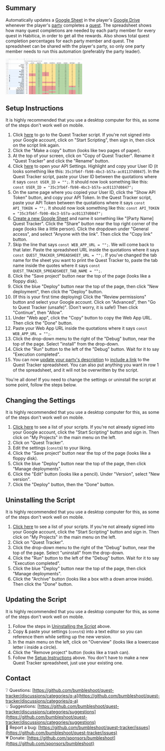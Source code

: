 ## Summary
Automatically updates a [Google Sheet](https://www.google.ca/sheets/about/) in the player's [Google Drive](https://drive.google.com/) whenever the player's [party](https://habitica.fandom.com/wiki/Party) completes a [quest](https://habitica.fandom.com/wiki/Quests). The spreadsheet shows how many quest completions are needed by each party member for every quest in Habitica, in order to get all the rewards. Also shows total quest completion percentages for each party member and quest. The spreadsheet can be shared with the player's party, so only one party member needs to run this automation (preferably the party leader).

[<img title="Quest Tracker spreadsheet" src="https://github.com/bumbleshoot/quest-tracker/blob/main/quest-tracker.png?raw=true" width="250">](https://github.com/bumbleshoot/quest-tracker/blob/main/quest-tracker.png?raw=true)

## Setup Instructions
It is highly recommended that you use a desktop computer for this, as some of the steps don't work well on mobile.
1. Click [here](https://script.google.com/home/projects/1l7WWIuc0V0e1He3Nr3rByrO8HqoXqUUk0HA3bi7oMyDoyLra892fo6vr/) to go to the Quest Tracker script. If you're not signed into your Google account, click on "Start Scripting", then sign in, then click on the script link again.
2. Click the "Make a copy" button (looks like two pages of paper).
3. At the top of your screen, click on "Copy of Quest Tracker". Rename it "Quest Tracker" and click the "Rename" button.
4. Click [here](https://habitica.com/user/settings/api) to open your API Settings. Highlight and copy your User ID (it looks something like this: `35c3fb6f-fb98-4bc3-b57a-ac01137d0847`). In the Quest Tracker script, paste your User ID between the quotations where it says `const USER_ID = "";`. It should now look something like this: `const USER_ID = "35c3fb6f-fb98-4bc3-b57a-ac01137d0847";`
5. On the same page where you copied your User ID, click the "Show API Token" button, and copy your API Token. In the Quest Tracker script, paste your API Token between the quotations where it says `const API_TOKEN = "";`. It should now look something like this: `const API_TOKEN = "35c3fb6f-fb98-4bc3-b57a-ac01137d0847";`
6. [Create a new Google Sheet](https://sheets.google.com/create) and name it something like "[Party Name] Quest Tracker". Click the "Share" button near the top right corner of the page (looks like a little person). Click the dropdown under "General access", and select "Anyone with the link". Then click the "Copy link" button.
7. Skip the line that says `const WEB_APP_URL = "";`. We will come back to that later. Paste the spreadsheet URL inside the quotations where it says `const QUEST_TRACKER_SPREADSHEET_URL = "";`. If you've changed the tab name for the sheet you want to print the Quest Tracker to, paste the tab name inside the quotes where it says `const QUEST_TRACKER_SPREADSHEET_TAB_NAME = "";`.
8. Click the "Save project" button near the top of the page (looks like a floppy disk).
9. Click the blue "Deploy" button near the top of the page, then click "New deployment", then click the "Deploy" button.
10. (If this is your first time deploying) Click the "Review permissions" button and select your Google account. Click on "Advanced", then "Go to Quest Tracker (unsafe)". (Don't worry, it is safe!) Then click "Continue", then "Allow".
11. Under "Web app", click the "Copy" button to copy the Web App URL. Then click the "Done" button.
12. Paste your Web App URL inside the quotations where it says `const WEB_APP_URL = "";`.
13. Click the drop-down menu to the right of the "Debug" button, near the top of the page. Select "install" from the drop-down.
14. Click the "Run" button to the left of the "Debug" button. Wait for it to say "Execution completed".
15. You can now [update your party's description](https://habitica.fandom.com/wiki/Party#Customizing_a_Party) to [include a link](https://habitica.fandom.com/wiki/Markdown_Cheat_Sheet#Links,_Images_and_Emoji) to the Quest Tracker spreadsheet. You can also put anything you want in row 1 of the spreadsheet, and it will not be overwritten by the script.

You're all done! If you need to change the settings or uninstall the script at some point, follow the steps below.

## Changing the Settings
It is highly recommended that you use a desktop computer for this, as some of the steps don't work well on mobile.
1. [Click here](https://script.google.com/home) to see a list of your scripts. If you're not already signed into your Google account, click the "Start Scripting" button and sign in. Then click on "My Projects" in the main menu on the left.
2. Click on "Quest Tracker".
3. Edit the settings (`const`s) to your liking.
4. Click the "Save project" button near the top of the page (looks like a floppy disk).
5. Click the blue "Deploy" button near the top of the page, then click "Manage deployments".
6. Click the "Edit" button (looks like a pencil). Under "Version", select "New version".
7. Click the "Deploy" button, then the "Done" button.

## Uninstalling the Script
It is highly recommended that you use a desktop computer for this, as some of the steps don't work well on mobile.
1. [Click here](https://script.google.com/home) to see a list of your scripts. If you're not already signed into your Google account, click the "Start Scripting" button and sign in. Then click on "My Projects" in the main menu on the left.
2. Click on "Quest Tracker".
3. Click the drop-down menu to the right of the "Debug" button, near the top of the page. Select "uninstall" from the drop-down.
4. Click the "Run" button to the left of the "Debug" button. Wait for it to say "Execution completed".
5. Click the blue "Deploy" button near the top of the page, then click "Manage deployments".
6. Click the "Archive" button (looks like a box with a down arrow inside). Then click the "Done" button.

## Updating the Script
It is highly recommended that you use a desktop computer for this, as some of the steps don't work well on mobile.
1. Follow the steps in [Uninstalling the Script](#uninstalling-the-script) above.
2. Copy & paste your settings (`const`s) into a text editor so you can reference them while setting up the new version.
3. In the main menu on the left, click on "Overview" (looks like a lowercase letter i inside a circle).
4. Click the "Remove project" button (looks like a trash can).
5. Follow the [Setup Instructions](#setup-instructions) above. You don't have to make a new Quest Tracker spreadsheet, just use your existing one.

## Contact
❔ Questions: [https://github.com/bumbleshoot/quest-tracker/discussions/categories/q-a](https://github.com/bumbleshoot/quest-tracker/discussions/categories/q-a)  
💡 Suggestions: [https://github.com/bumbleshoot/quest-tracker/discussions/categories/suggestions](https://github.com/bumbleshoot/quest-tracker/discussions/categories/suggestions)  
🐞 Report a bug: [https://github.com/bumbleshoot/quest-tracker/issues](https://github.com/bumbleshoot/quest-tracker/issues)  
💗 Donate: [https://github.com/sponsors/bumbleshoot](https://github.com/sponsors/bumbleshoot)